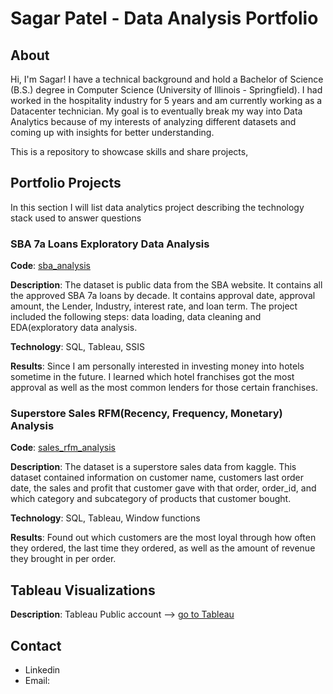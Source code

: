 # Sagar Patel - Data Analysis Portfolio

## About

Hi, I'm Sagar! I have a technical background and hold a Bachelor of Science (B.S.) degree in Computer Science (University of Illinois - Springfield). I had worked in the hospitality industry for 5 years and am currently working as a Datacenter technician. My goal is to eventually break my way into Data Analytics because of my interests of analyzing different datasets and coming up with insights for better understanding.

This is a repository to showcase skills and share projects,

## Portfolio Projects

 In this section I will list data analytics project describing the technology stack used to answer questions
 
### SBA 7a Loans Exploratory Data Analysis
**Code**: [sba_analysis](https://github.com/Sagar4patel/analytics_portfolio/blob/main/sba_analysis.sql)

**Description**: The dataset is public data from the SBA website. It contains all the approved SBA 7a loans by decade. It contains approval date, approval amount, the Lender, Industry, interest rate, and loan term. The project included the following steps: data loading, data cleaning and EDA(exploratory data analysis. 

**Technology**: SQL, Tableau, SSIS

**Results**: Since I am personally interested in investing money into hotels sometime in the future. I learned which hotel franchises got the most approval as well as the most common lenders for those certain franchises.

### Superstore Sales RFM(Recency, Frequency, Monetary) Analysis
**Code**: [sales_rfm_analysis](https://github.com/Sagar4patel/analytics_portfolio/blob/main/sales_rfm_analysis.sql)

**Description**: The dataset is a superstore sales data from kaggle. This dataset contained information on customer name, customers last order date, the sales and profit that customer gave with that order, order_id, and which category and subcategory of products that customer bought.

**Technology**: SQL, Tableau, Window functions

**Results**: Found out which customers are the most loyal through how often they ordered, the last time they ordered, as well as the amount of revenue they brought in per order.

## Tableau Visualizations
**Description**: Tableau Public account --> [go to Tableau](https://public.tableau.com/app/profile/sagar.patel5633#!/?newProfile=&activeTab=0)

## Contact
* Linkedin
* Email:
